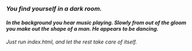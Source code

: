 ### *You find yourself in a dark room.*

#### *In the background you hear music playing. Slowly from out of the gloom you make out the shape of a man. He appears to be dancing.*

###### Just run index.html, and let the rest take care of itself.

